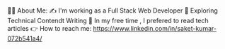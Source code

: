👨‍💻 About Me:
✍️ I'm working as a Full Stack Web Developer
🤔 Exploring Technical Contendt Writing
🤷 In my free time , I prefered to read tech articles
👉 How to reach me: https://www.linkedin.com/in/saket-kumar-072b541a4/
